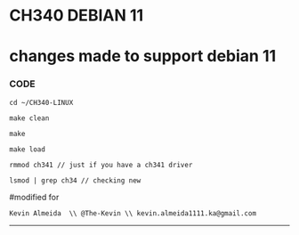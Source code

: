 # CH340 DEBIAN 11

# changes made to support debian 11

### CODE

```
cd ~/CH340-LINUX

make clean

make

make load

rmmod ch341 // just if you have a ch341 driver

lsmod | grep ch34 // checking new

```

#modified for

```
Kevin Almeida  \\ @The-Kevin \\ kevin.almeida1111.ka@gmail.com

```

---
